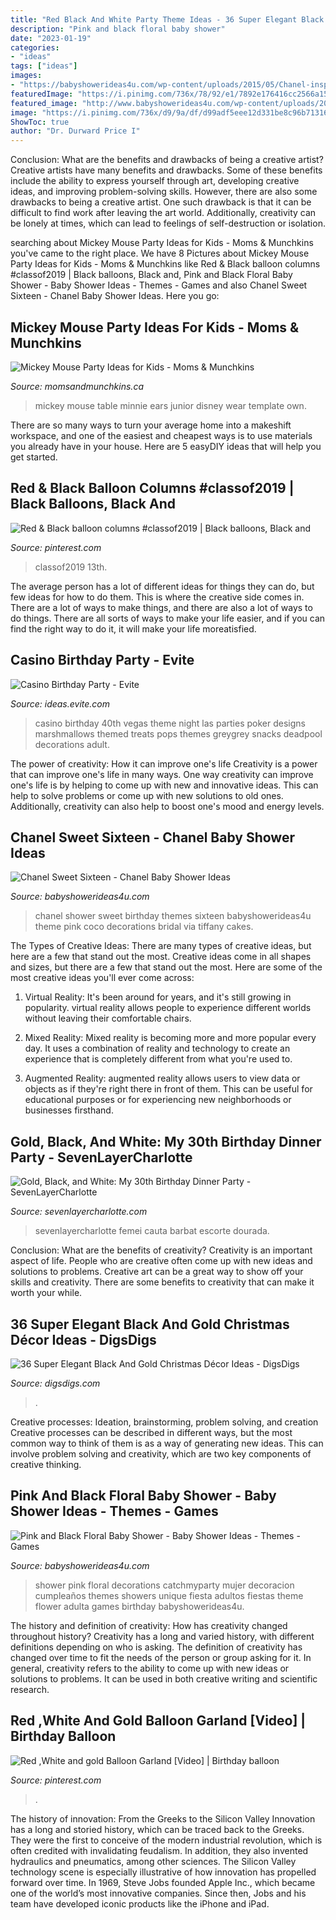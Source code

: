 ```yaml
---
title: "Red Black And White Party Theme Ideas - 36 Super Elegant Black And Gold Christmas Décor Ideas"
description: "Pink and black floral baby shower"
date: "2023-01-19"
categories:
- "ideas"
tags: ["ideas"]
images:
- "https://babyshowerideas4u.com/wp-content/uploads/2015/05/Chanel-inspired-party-ideas.jpg"
featuredImage: "https://i.pinimg.com/736x/78/92/e1/7892e176416cc2566a1545032b427b2f.jpg"
featured_image: "http://www.babyshowerideas4u.com/wp-content/uploads/2016/06/Pink-And-Black-Floral-Baby-Shower-Treats-600x900.jpg"
image: "https://i.pinimg.com/736x/d9/9a/df/d99adf5eee12d331be8c96b71316f8b7.jpg"
ShowToc: true
author: "Dr. Durward Price I"
---
```



Conclusion: What are the benefits and drawbacks of being a creative artist?
Creative artists have many benefits and drawbacks. Some of these benefits include the ability to express yourself through art, developing creative ideas, and improving problem-solving skills. However, there are also some drawbacks to being a creative artist. One such drawback is that it can be difficult to find work after leaving the art world. Additionally, creativity can be lonely at times, which can lead to feelings of self-destruction or isolation.

	

		
searching about Mickey Mouse Party Ideas for Kids - Moms &amp; Munchkins you've came to the right place. We have 8 Pictures about Mickey Mouse Party Ideas for Kids - Moms &amp; Munchkins like Red &amp; Black balloon columns #classof2019 | Black balloons, Black and, Pink and Black Floral Baby Shower - Baby Shower Ideas - Themes - Games and also Chanel Sweet Sixteen - Chanel Baby Shower Ideas. Here you go:
		
    
## Mickey Mouse Party Ideas For Kids - Moms &amp; Munchkins

<img loading=lazy src="https://www.momsandmunchkins.ca/wp-content/uploads/2013/01/mickey-mouse-party-table-8-m.jpg" onerror="this.onerror=null;this.src='https://tse3.mm.bing.net/th?id=OIP.ctOWDxJbBdMAKtNjaHaFIgHaLH&amp;pid=15.1';" alt="Mickey Mouse Party Ideas for Kids - Moms &amp; Munchkins">

_Source: momsandmunchkins.ca_

>mickey mouse table minnie ears junior disney wear template own. 

	

There are so many ways to turn your average home into a makeshift workspace, and one of the easiest and cheapest ways is to use materials you already have in your house. Here are 5 easyDIY ideas that will help you get started.

    
## Red &amp; Black Balloon Columns #classof2019 | Black Balloons, Black And

<img loading=lazy src="https://i.pinimg.com/736x/d9/9a/df/d99adf5eee12d331be8c96b71316f8b7.jpg" onerror="this.onerror=null;this.src='https://tse3.mm.bing.net/th?id=OIP.MJKidPCTssvRjB0KJQlOZQHaJ3&amp;pid=15.1';" alt="Red &amp; Black balloon columns #classof2019 | Black balloons, Black and">

_Source: pinterest.com_

>classof2019 13th. 

	

The average person has a lot of different ideas for things they can do, but few ideas for how to do them. This is where the creative side comes in. There are a lot of ways to make things, and there are also a lot of ways to do things. There are all sorts of ways to make your life easier, and if you can find the right way to do it, it will make your life moreatisfied.

    
## Casino Birthday Party - Evite

<img loading=lazy src="http://ideas.evite.com/media/Marshmallow-Skewers.jpg" onerror="this.onerror=null;this.src='https://tse3.mm.bing.net/th?id=OIP.ot4YZUyLTWjpQDTsKpsygQHaLH&amp;pid=15.1';" alt="Casino Birthday Party - Evite">

_Source: ideas.evite.com_

>casino birthday 40th vegas theme night las parties poker designs marshmallows themed treats pops themes greygrey snacks deadpool decorations adult. 

	

The power of creativity: How it can improve one's life
Creativity is a power that can improve one's life in many ways. One way creativity can improve one's life is by helping to come up with new and innovative ideas. This can help to solve problems or come up with new solutions to old ones. Additionally, creativity can also help to boost one's mood and energy levels.

    
## Chanel Sweet Sixteen - Chanel Baby Shower Ideas

<img loading=lazy src="https://babyshowerideas4u.com/wp-content/uploads/2015/05/Chanel-inspired-party-ideas.jpg" onerror="this.onerror=null;this.src='https://tse2.mm.bing.net/th?id=OIP.5s_apnBBtay9wk3D9FkwjAHaFj&amp;pid=15.1';" alt="Chanel Sweet Sixteen - Chanel Baby Shower Ideas">

_Source: babyshowerideas4u.com_

>chanel shower sweet birthday themes sixteen babyshowerideas4u theme pink coco decorations bridal via tiffany cakes. 

	

The Types of Creative Ideas: There are many types of creative ideas, but here are a few that stand out the most.
Creative ideas come in all shapes and sizes, but there are a few that stand out the most. Here are some of the most creative ideas you'll ever come across:
1. Virtual Reality: It's been around for years, and it's still growing in popularity. virtual reality allows people to experience different worlds without leaving their comfortable chairs.

2. Mixed Reality: Mixed reality is becoming more and more popular every day. It uses a combination of reality and technology to create an experience that is completely different from what you're used to.

3. Augmented Reality: augmented reality allows users to view data or objects as if they're right there in front of them. This can be useful for educational purposes or for experiencing new neighborhoods or businesses firsthand.


    
## Gold, Black, And White: My 30th Birthday Dinner Party - SevenLayerCharlotte

<img loading=lazy src="http://sevenlayercharlotte.com/wp-content/uploads/2015/01/img_3978.jpg" onerror="this.onerror=null;this.src='https://tse3.mm.bing.net/th?id=OIP.OJlJNjMXVLvPeMmRvlFSWgHaLH&amp;pid=15.1';" alt="Gold, Black, and White: My 30th Birthday Dinner Party - SevenLayerCharlotte">

_Source: sevenlayercharlotte.com_

>sevenlayercharlotte femei cauta barbat escorte dourada. 

	

Conclusion: What are the benefits of creativity?
Creativity is an important aspect of life. People who are creative often come up with new ideas and solutions to problems. Creative art can be a great way to show off your skills and creativity. There are some benefits to creativity that can make it worth your while.

    
## 36 Super Elegant Black And Gold Christmas Décor Ideas - DigsDigs

<img loading=lazy src="https://www.digsdigs.com/photos/elegant-black-and-gold-christmas-decor-ideas-37-554x738.jpg" onerror="this.onerror=null;this.src='https://tse3.mm.bing.net/th?id=OIP.QLtUxbSqYn_cRW4GCM1o8AHaJ3&amp;pid=15.1';" alt="36 Super Elegant Black And Gold Christmas Décor Ideas - DigsDigs">

_Source: digsdigs.com_

>. 

	

Creative processes: Ideation, brainstorming, problem solving, and creation
Creative processes can be described in different ways, but the most common way to think of them is as a way of generating new ideas. This can involve problem solving and creativity, which are two key components of creative thinking.

    
## Pink And Black Floral Baby Shower - Baby Shower Ideas - Themes - Games

<img loading=lazy src="http://www.babyshowerideas4u.com/wp-content/uploads/2016/06/Pink-And-Black-Floral-Baby-Shower-Treats-600x900.jpg" onerror="this.onerror=null;this.src='https://tse1.mm.bing.net/th?id=OIP.wITnCRGkFohnkmxWzQg62QHaLH&amp;pid=15.1';" alt="Pink and Black Floral Baby Shower - Baby Shower Ideas - Themes - Games">

_Source: babyshowerideas4u.com_

>shower pink floral decorations catchmyparty mujer decoracion cumpleaños themes showers unique fiesta adultos fiestas theme flower adulta games birthday babyshowerideas4u. 

	

The history and definition of creativity: How has creativity changed throughout history?
Creativity has a long and varied history, with different definitions depending on who is asking. The definition of creativity has changed over time to fit the needs of the person or group asking for it. In general, creativity refers to the ability to come up with new ideas or solutions to problems. It can be used in both creative writing and scientific research.

    
## Red ,White And Gold Balloon Garland [Video] | Birthday Balloon

<img loading=lazy src="https://i.pinimg.com/736x/78/92/e1/7892e176416cc2566a1545032b427b2f.jpg" onerror="this.onerror=null;this.src='https://tse4.mm.bing.net/th?id=OIP.NVZ3UmrJmXtoRjsNmai1IwHaNK&amp;pid=15.1';" alt="Red ,White and gold Balloon Garland [Video] | Birthday balloon">

_Source: pinterest.com_

>. 

	

The history of innovation: From the Greeks to the Silicon Valley
Innovation has a long and storied history, which can be traced back to the Greeks. They were the first to conceive of the modern industrial revolution, which is often credited with invalidating feudalism. In addition, they also invented hydraulics and pneumatics, among other sciences.
The Silicon Valley technology scene is especially illustrative of how innovation has propelled forward over time. In 1969, Steve Jobs founded Apple Inc., which became one of the world’s most innovative companies. Since then, Jobs and his team have developed iconic products like the iPhone and iPad.

